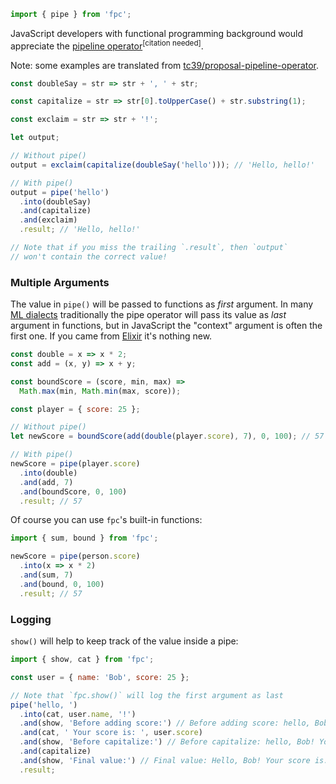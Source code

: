 ```javascript
import { pipe } from 'fpc';
```

JavaScript developers with functional programming background would appreciate the [pipeline operator](https://github.com/tc39/proposal-pipeline-operator)<sup>[citation needed]</sup>.

Note: some examples are translated from [tc39/proposal-pipeline-operator](https://github.com/tc39/proposal-pipeline-operator).

```javascript
const doubleSay = str => str + ', ' + str;

const capitalize = str => str[0].toUpperCase() + str.substring(1);

const exclaim = str => str + '!';

let output;

// Without pipe()
output = exclaim(capitalize(doubleSay('hello'))); // 'Hello, hello!'

// With pipe()
output = pipe('hello')
  .into(doubleSay)
  .and(capitalize)
  .and(exclaim)
  .result; // 'Hello, hello!'

// Note that if you miss the trailing `.result`, then `output`
// won't contain the correct value!
```

### Multiple Arguments

The value in `pipe()` will be passed to functions as *first* argument. In many [ML dialects](https://en.wikipedia.org/wiki/ML_%28programming_language%29) traditionally the pipe operator will pass its value as *last* argument in functions, but in JavaScript the "context" argument is often the first one. If you came from [Elixir](https://elixir-lang.org) it's nothing new.

```javascript
const double = x => x * 2;
const add = (x, y) => x + y;

const boundScore = (score, min, max) =>
  Math.max(min, Math.min(max, score));

const player = { score: 25 };

// Without pipe()
let newScore = boundScore(add(double(player.score), 7), 0, 100); // 57

// With pipe()
newScore = pipe(player.score)
  .into(double)
  .and(add, 7)
  .and(boundScore, 0, 100)
  .result; // 57
```

Of course you can use `fpc`'s built-in functions:

```javascript
import { sum, bound } from 'fpc';

newScore = pipe(person.score)
  .into(x => x * 2)
  .and(sum, 7)
  .and(bound, 0, 100)
  .result; // 57
```

### Logging

`show()` will help to keep track of the value inside a pipe:

```javascript
import { show, cat } from 'fpc';

const user = { name: 'Bob', score: 25 };

// Note that `fpc.show()` will log the first argument as last
pipe('hello, ')
  .into(cat, user.name, '!')
  .and(show, 'Before adding score:') // Before adding score: hello, Bob!
  .and(cat, ' Your score is: ', user.score)
  .and(show, 'Before capitalize:') // Before capitalize: hello, Bob! Your score is: 25
  .and(capitalize)
  .and(show, 'Final value:') // Final value: Hello, Bob! Your score is: 25
  .result;
```
